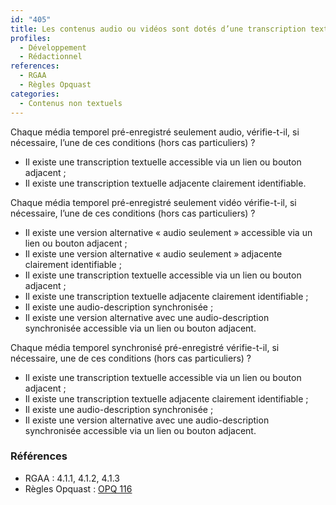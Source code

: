 ```yaml
---
id: "405"
title: Les contenus audio ou vidéos sont dotés d’une transcription textuelle adjacente, ou d’une description audio synchronisée, ou d’une version alternative équivalente
profiles:
  - Développement
  - Rédactionnel
references:
  - RGAA
  - Règles Opquast
categories:
  - Contenus non textuels
---
```


Chaque média temporel pré-enregistré seulement audio, vérifie-t-il, si nécessaire, l’une de ces conditions (hors cas particuliers) ?
* Il existe une transcription textuelle accessible via un lien ou bouton adjacent ;
* Il existe une transcription textuelle adjacente clairement identifiable.

Chaque média temporel pré-enregistré seulement vidéo vérifie-t-il, si nécessaire, l’une de ces conditions (hors cas particuliers) ?
* Il existe une version alternative « audio seulement » accessible via un lien ou bouton adjacent ;
* Il existe une version alternative « audio seulement » adjacente clairement identifiable ;
* Il existe une transcription textuelle accessible via un lien ou bouton adjacent ;
* Il existe une transcription textuelle adjacente clairement identifiable ;
* Il existe une audio-description synchronisée ;
* Il existe une version alternative avec une audio-description synchronisée accessible via un lien ou bouton adjacent.

Chaque média temporel synchronisé pré-enregistré vérifie-t-il, si nécessaire, une de ces conditions (hors cas particuliers) ?
* Il existe une transcription textuelle accessible via un lien ou bouton adjacent ;
* Il existe une transcription textuelle adjacente clairement identifiable ;
* Il existe une audio-description synchronisée ;
* Il existe une version alternative avec une audio-description synchronisée accessible via un lien ou bouton adjacent.


### Références

*   RGAA : 4.1.1, 4.1.2, 4.1.3
*   Règles Opquast : [OPQ 116](https://checklists.opquast.com/fr/assurance-qualite-web/chaque-contenu-audio-et-video-est-accompagne-de-sa-transcription-textuelle)
